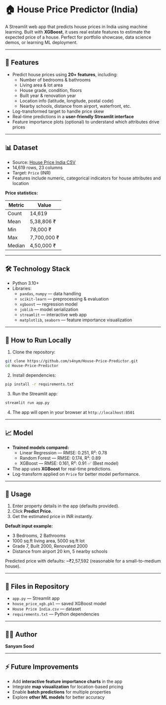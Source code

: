 # 🏠 House Price Predictor (India)

A Streamlit web app that predicts house prices in India using machine learning. Built with **XGBoost**, it uses real estate features to estimate the expected price of a house. Perfect for portfolio showcase, data science demos, or learning ML deployment.

---

## 🔹 Features

- Predict house prices using **20+ features**, including:
  - Number of bedrooms & bathrooms
  - Living area & lot area
  - House grade, condition, floors
  - Built year & renovation year
  - Location info (latitude, longitude, postal code)
  - Nearby schools, distance from airport, waterfront, etc.
- Log-transformed target to handle price skew
- Real-time predictions in a **user-friendly Streamlit interface**
- Feature importance plots (optional) to understand which attributes drive prices

---

## 📊 Dataset

- Source: [House Price India CSV](https://raw.githubusercontent.com/s4nym/House-Price-Predictor/main/House%20Price%20India.csv)
- 14,619 rows, 23 columns
- Target: `Price` (INR)
- Features include numeric, categorical indicators for house attributes and location

**Price statistics:**

| Metric | Value |
|--------|-------|
| Count  | 14,619 |
| Mean   | 5,38,806 ₹ |
| Min    | 78,000 ₹ |
| Max    | 7,700,000 ₹ |
| Median | 4,50,000 ₹ |

---

## 🛠 Technology Stack

- Python 3.10+
- Libraries:
  - `pandas`, `numpy` — data handling
  - `scikit-learn` — preprocessing & evaluation
  - `xgboost` — regression model
  - `joblib` — model serialization
  - `streamlit` — interactive web app
  - `matplotlib`, `seaborn` — feature importance visualization

---

## 🚀 How to Run Locally

1. Clone the repository:

```bash
git clone https://github.com/s4nym/House-Price-Predictor.git
cd House-Price-Predictor
```

2. Install dependencies:

```bash
pip install -r requirements.txt
```

3. Run the Streamlit app:

```bash
streamlit run app.py
```

4. The app will open in your browser at `http://localhost:8501`

---

## 📈 Model

- **Trained models compared:**
  - Linear Regression — RMSE: 0.251, R²: 0.78
  - Random Forest — RMSE: 0.174, R²: 0.89
  - XGBoost — RMSE: 0.161, R²: 0.91 ✅ (Best model)
- The app uses **XGBoost** for real-time predictions.
- Log-transform applied on `Price` for better model performance.

---

## 🔹 Usage

1. Enter property details in the app (defaults provided).
2. Click **Predict Price**.
3. Get the estimated price in INR instantly.

**Default input example:**
- 3 Bedrooms, 2 Bathrooms  
- 1000 sq.ft living area, 5000 sq.ft lot  
- Grade 7, Built 2000, Renovated 2000  
- Distance from airport 20 km, 5 nearby schools  

Predicted price with defaults: ~₹2,57,592 (reasonable for a small-to-medium house).

---

## 📂 Files in Repository

- `app.py` — Streamlit app  
- `house_price_xgb.pkl` — saved XGBoost model  
- `House Price India.csv` — dataset  
- `requirements.txt` — Python dependencies  

---

## 👨‍💻 Author

**Sanyam Sood**  

---

## ⚡ Future Improvements

- Add **interactive feature importance charts** in the app  
- Integrate **map visualization** for location-based pricing  
- Enable **batch predictions** for multiple properties  
- Explore **other ML models** for better accuracy